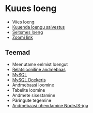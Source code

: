 # Kuues loeng

- [Viies loeng](../Lesson-05/README.md)
- [Kuuenda loengu salvestus]()
- [Seitsmes loeng](../Lesson-07/README.md)
- [Zoomi link](https://zoom.us/j/94501316239?pwd=MUE3VGpMcVZOTmU3ZHRQRkFsUFYwQT09)

## Teemad

- Meenutame eelmist loengut
- [Relatsiooniline andmebaas](../../../Subjects/Databases/Topics/Relational-Database/README.md)
- [MySQL](../../../Subjects/Back-End-Frameworks/Topics/MySQL/README.md)
- [MySQL Dockeris](../../../Subjects/Back-End-Frameworks/Topics/Docker-MySQL/README.md)
- Andmebaasi loomine
- Tabelite loomine
- Andmete sisestamine
- Päringute tegemine
- [Andmebaasi ühendamine NodeJS-iga](../../../Subjects/Back-End-Frameworks/Topics/MySQL-NodeJS/README.md)
